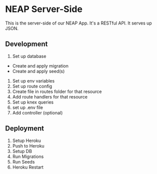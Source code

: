 # NEAP Server-Side

This is the server-side of our NEAP App. It's a RESTful API. It serves up JSON.

## Development

1. Set up database
  - Create and apply migration
  - Create and apply seed(s)
1. Set up env variables
1. Set up route config
1. Create file in routes folder for that resource
1. Add route handlers for that resource
1. Set up knex queries
1. set up .env file
1. Add controller (optional)


## Deployment

1. Setup Heroku
1. Push to Heroku
1. Setup DB
1. Run Migrations
1. Run Seeds
1. Heroku Restart
